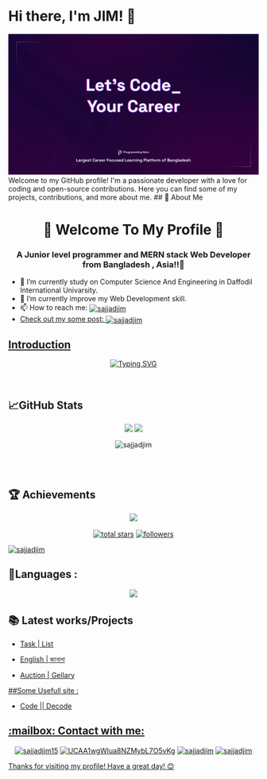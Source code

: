# Hi there, I'm  JIM! 👋      
  <a href="https://web.programming-hero.com">
<img src="https://raw.githubusercontent.com/ProgrammingHero1/ProgrammingHero1/main/image/banner.png" />
</a>
Welcome to my GitHub profile! I'm a passionate developer with a love for coding and open-source contributions. Here you can find some of my projects, contributions, and more about me.
## 🌟 About Me     
<h1 align="center">🍁 Welcome To My Profile 🍁</h1>        
<h3 align="center">A Junior level programmer and MERN stack Web Developer  from Bangladesh , Asia!!🥸</h3>  
     
- 🔭 I’m currently study on Computer Science And Engineering in Daffodil International Univarsity.
- 🌱 I’m currently improve my Web Development skill. 
- 📫 How to reach me:  <a href="mailto:sajjadjim15@gmail.com" target="blank"><img align="center" src="https://logos-world.net/wp-content/uploads/2020/11/Gmail-Logo-700x394.png" alt="sajjadjim" height="25" width="45" target="_blank" />
- Check out my some post:  <a href="https://medium.com/@sajjadjim" target="blank"><img align="center" src="https://miro.medium.com/v2/resize:fit:720/format:webp/0*L2USH3sKgyymJJWr.png" alt="sajjadjim" height="25" width="45" target="_blank" />

## Introduction
<p align="center">
<a href="https://git.io/typing-svg"><img src="https://readme-typing-svg.demolab.com?font=Fira+Code&weight=500&size=25&pause=1000&color=F78100&center=true&width=800&height=60&lines=I+am+a+Programmer%F0%9F%92%BB%F0%9F%92%BB;3+years%2B+Coding+Experience+.+.+.;Now+I+am+Practicing+%F0%9F%91%A8%E2%80%8D%F0%9F%92%BB%F0%9F%91%A8%E2%80%8D%F0%9F%92%BB%F0%9F%91%A8%E2%80%8D%F0%9F%92%BB;+Firebase+%F0%9F%94%A5+React++JAVASCRIPT+MongoDB" alt="Typing SVG" /></a>
</p>

<br>
<h2>📈GitHub Stats</h2>
<p align="center">
<img height="200em" src="https://github-readme-stats.vercel.app/api?username=sajjadjim&show_icons=true&hide_border=true&&count_private=true&include_all_commits=true"/>
  <img height="200em" src="https://github-readme-stats.vercel.app/api/top-langs/?username=sajjadjim&exclude_repo=KNN-Image-Classification&show_icons=true&hide_border=true&layout=compact&langs_count=10"/>
</p> 
<p align="center" align="left" > <img width="45%" src="https://github-readme-streak-stats.herokuapp.com/?user=sajjadjim&" alt="sajjadjim" /> </p>
 <br>   
<br>


## 🏆 Achievements
<p align="center" border="2px solid white"> 
         <a href="https://github.com/sajjadjim"> <img src="https://komarev.com/ghpvc/?username=sajjadjim&style=for-the-badge&color=brightgreen"> </a>
</p>
<!-- Social badges section -->
<!-- Badges with custom icons - https://github.com/DenverCoder1/custom-icon-badges -->
<!-- View counter - https://github.com/DenverCoder1/Simple-View-Counter -->
<p align="center">
  <a href="https://github.com/DenverCoder1?tab=repositories&sort=stargazers">
    <img alt="total stars" title="Total stars on GitHub" src="https://custom-icon-badges.demolab.com/github/stars/sajjadjim?color=55960c&style=for-the-badge&labelColor=488207&logo=star"/></a>
  <a href="https://github.com/DenverCoder1?tab=followers">
    <img alt="followers" title="Follow me on Github" src="https://custom-icon-badges.demolab.com/github/followers/sajjadjim?color=236ad3&labelColor=1155ba&style=for-the-badge&logo=person-add&label=Follow&logoColor=white"/></a>
</p>
<p align="left"> <a href="https://github.com/ryo-ma/github-profile-trophy"><img src="https://github-profile-trophy.vercel.app/?username=sajjadjim" alt="sajjadjim" /></a> </p>

<h2 align="left"> 🎯Languages :</h2>
<p align="center">
  <a href="https://skillicons.dev">
    <img src="https://skillicons.dev/icons?i=js,mongodb,react,tailwind,c,cpp,py,java,nodejs,express,firebase&perline=5"/>
  </a>
</p>



## 📚 Latest works/Projects
- <p><a href="https://sajjadjim.github.io/Assignment-5-DevBoard-TaskList/" >Task | List</p>
- <p><a href="https://english-janala-sajjadjim.vercel.app/" >English | জানালা</p>
- <p><a href="https://items-bit.vercel.app/" >Auction | Gellary</p>

##Some Usefull site :
- <p><a href="https://code-decode-two.vercel.app/" >Code || Decode</p>

<h2 align="left"> :mailbox: Contact with me:</h2>
<p align="center">
<a href="https://fb.com/sajjad.hossain.jim" target="blank"><img align="center" src="https://raw.githubusercontent.com/rahuldkjain/github-profile-readme-generator/master/src/images/icons/Social/facebook.svg" alt="sajjadjim15" height="40" width="40" /></a> <a> </a> <a> </a>
<!-- <a href="https://instagram.com/sajjad.hossain.jim" target="blank"><img align="center" src="https://raw.githubusercontent.com/rahuldkjain/github-profile-readme-generator/master/src/images/icons/Social/instagram.svg" alt="sajjad.hossain.jim" height="40" width="40" /></a> -->
<a href="https://www.youtube.com/channel/UCAA1wgWlua8NZMybL7O5vKg" target="blank"><img align="center" src="https://raw.githubusercontent.com/rahuldkjain/github-profile-readme-generator/master/src/images/icons/Social/youtube.svg" alt="UCAA1wgWlua8NZMybL7O5vKg" height="40" width="40" /></a></a>
<a href="https://discord.gg/sajjadjim" target="blank"><img align="center" src="https://raw.githubusercontent.com/rahuldkjain/github-profile-readme-generator/master/src/images/icons/Social/discord.svg" alt="sajjadjim" height="40" width="40" /></a>
<!-- <a href="https://twitter.com/jim" target="blank"><img align="center" src="https://raw.githubusercontent.com/rahuldkjain/github-profile-readme-generator/master/src/images/icons/Social/twitter.svg" alt="jim" height="40" width="40" /></a> -->
 <a href="https://linkedin.com/in/sajjadjim" target="blank"><img align="center" src="https://raw.githubusercontent.com/rahuldkjain/github-profile-readme-generator/master/src/images/icons/Social/linked-in-alt.svg" alt="sajjadjim" height="40" width="40" /> 
</p>
</p>
 
Thanks for visiting my profile! Have a great day! 😊











